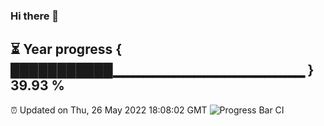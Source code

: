 ### Hi there 👋
⏳ Year progress { ███████████▁▁▁▁▁▁▁▁▁▁▁▁▁▁▁▁▁▁▁ } 39.93 %
---
⏰ Updated on Thu, 26 May 2022 18:08:02 GMT
![Progress Bar CI](https://github.com/Moyi321/Moyi321/workflows/Progress%20Bar%20CI/badge.svg)
